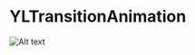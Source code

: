 # YLTransitionAnimation


 ![Alt text](https://github.com/itroad-l/YLTransitionAnimation/raw/master/Screenshots/YLTransitionSwiftDemo.gif)

